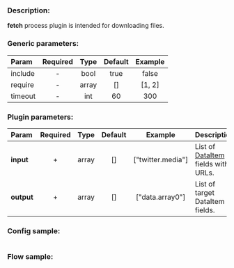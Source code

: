 ### Description:

**fetch** process plugin is intended for downloading files.


### Generic parameters:

| Param   | Required | Type  | Default | Example |
|:--------|:--------:|:-----:|:-------:|:-------:|
| include |    -     | bool  |  true   |  false  |
| require |    -     | array |   []    | [1, 2]  |
| timeout |    -     |  int  |   60    |   300   |


### Plugin parameters:

| Param      | Required | Type  | Default |      Example      | Description                        |
|:-----------|:--------:|:-----:|:-------:|:-----------------:|:-----------------------------------|
| **input**  |    +     | array |   []    | ["twitter.media"] | List of [DataItem](https://github.com/livelace/gosquito/blob/master/docs/data.md) fields with URLs. |
| **output** |    +     | array |   []    |  ["data.array0"]  | List of target DataItem fields.    |

### Config sample:

```toml

```

### Flow sample:

```yaml
```

